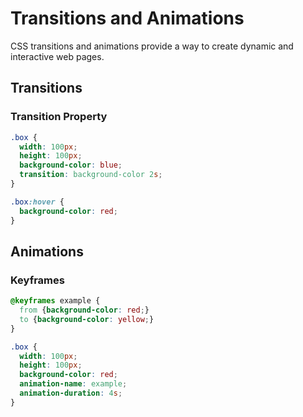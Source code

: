 # Transitions and Animations

CSS transitions and animations provide a way to create dynamic and interactive web pages.

## Transitions

### Transition Property

```css
.box {
  width: 100px;
  height: 100px;
  background-color: blue;
  transition: background-color 2s;
}

.box:hover {
  background-color: red;
}
```

## Animations

### Keyframes

```css
@keyframes example {
  from {background-color: red;}
  to {background-color: yellow;}
}

.box {
  width: 100px;
  height: 100px;
  background-color: red;
  animation-name: example;
  animation-duration: 4s;
}
```
